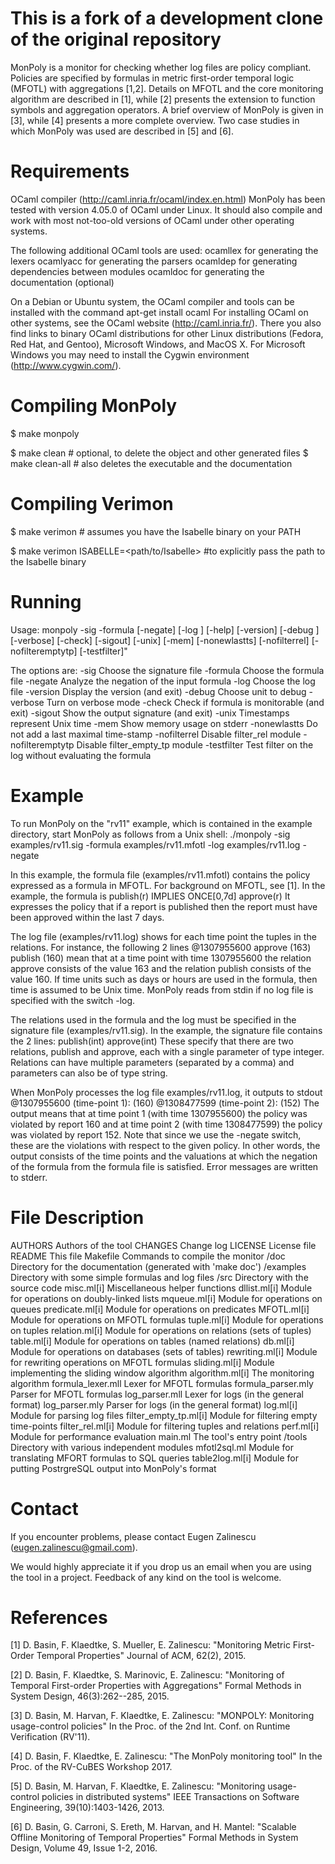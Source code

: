 # This is a fork of a development clone of the original repository

MonPoly is a monitor for checking whether log files are policy
compliant.  Policies are specified by formulas in metric first-order
temporal logic (MFOTL) with aggregations [1,2].  Details on MFOTL and
the core monitoring algorithm are described in [1], while [2] presents
the extension to function symbols and aggregation operators.  A brief
overview of MonPoly is given in [3], while [4] presents a more
complete overview.  Two case studies in which MonPoly was used are
described in [5] and [6].


Requirements
============

OCaml compiler (http://caml.inria.fr/ocaml/index.en.html)
  MonPoly has been tested with version 4.05.0 of OCaml
  under Linux. It should also compile and work with most not-too-old
  versions of OCaml under other operating systems.

The following additional OCaml tools are used:
  ocamllex  for generating the lexers
  ocamlyacc for generating the parsers
  ocamldep  for generating dependencies between modules
  ocamldoc  for generating the documentation (optional)

On a Debian or Ubuntu system, the OCaml compiler and tools can be
installed with the command
  apt-get install ocaml
For installing OCaml on other systems, see the OCaml website
(http://caml.inria.fr/).  There you also find links to binary OCaml
distributions for other Linux distributions (Fedora, Red Hat, and
Gentoo), Microsoft Windows, and MacOS X.  For Microsoft Windows you
may need to install the Cygwin environment (http://www.cygwin.com/).


Compiling MonPoly
=================

$ make monpoly

$ make clean      # optional, to delete the object and other generated files
$ make clean-all  # also deletes the executable and the documentation


Compiling Verimon
=================

$ make verimon   # assumes you have the Isabelle binary on your PATH

$ make verimon ISABELLE=<path/to/Isabelle>  #to explicitly pass the path to the Isabelle binary

Running
=======

Usage:
monpoly -sig <file> -formula <file> [-negate] [-log <file>]
        [-help] [-version] [-debug <unit>] [-verbose]
        [-check] [-sigout] [-unix] [-mem] [-nonewlastts]
        [-nofilterrel] [-nofilteremptytp] [-testfilter]"

The options are:
    -sig              Choose the signature file
    -formula          Choose the formula file
    -negate           Analyze the negation of the input formula
    -log              Choose the log file
    -version          Display the version (and exit)
    -debug            Choose unit to debug
    -verbose          Turn on verbose mode
    -check            Check if formula is monitorable (and exit)
    -sigout           Show the output signature (and exit)
    -unix             Timestamps represent Unix time
    -mem              Show memory usage on stderr
    -nonewlastts      Do not add a last maximal time-stamp
    -nofilterrel      Disable filter_rel module
    -nofilteremptytp  Disable filter_empty_tp module
    -testfilter       Test filter on the log without evaluating the formula



Example
=======

To run MonPoly on the "rv11" example, which is contained in the
example directory, start MonPoly as follows from a Unix shell:
  ./monpoly -sig examples/rv11.sig -formula examples/rv11.mfotl -log examples/rv11.log -negate

In this example, the formula file (examples/rv11.mfotl) contains the
policy expressed as a formula in MFOTL.  For background on MFOTL, see
[1].  In the example, the formula is
  publish(r) IMPLIES ONCE[0,7d] approve(r)
It expresses the policy that if a report is published then the report
must have been approved within the last 7 days.

The log file (examples/rv11.log) shows for each time point the tuples
in the relations.  For instance, the following 2 lines
  @1307955600 approve (163)
              publish (160)
mean that at a time point with time 1307955600 the relation approve
consists of the value 163 and the relation publish consists of the
value 160.  If time units such as days or hours are used in the
formula, then time is assumed to be Unix time.  MonPoly reads from
stdin if no log file is specified with the switch -log.

The relations used in the formula and the log must be specified in the
signature file (examples/rv11.sig).  In the example, the signature file
contains the 2 lines:
   publish(int)
   approve(int)
These specify that there are two relations, publish and approve, each
with a single parameter of type integer.  Relations can have multiple
parameters (separated by a comma) and parameters can also be of type
string.

When MonPoly processes the log file examples/rv11.log, it outputs to
stdout
   @1307955600 (time-point 1): (160)
   @1308477599 (time-point 2): (152)
The output means that at time point 1 (with time 1307955600) the
policy was violated by report 160 and at time point 2 (with time
1308477599) the policy was violated by report 152.  Note that since we
use the -negate switch, these are the violations with respect to the
given policy.  In other words, the output consists of the time points
and the valuations at which the negation of the formula from the
formula file is satisfied.  Error messages are written to stderr.


File Description
================

AUTHORS                 Authors of the tool
CHANGES                 Change log
LICENSE                 License file
README                  This file
Makefile                Commands to compile the monitor
/doc                    Directory for the documentation (generated with 'make doc')
/examples               Directory with some simple formulas and log files
/src                    Directory with the source code
  misc.ml[i]            Miscellaneous helper functions
  dllist.ml[i]          Module for operations on doubly-linked lists
  mqueue.ml[i]          Module for operations on queues
  predicate.ml[i]       Module for operations on predicates
  MFOTL.ml[i]           Module for operations on MFOTL formulas
  tuple.ml[i]           Module for operations on tuples
  relation.ml[i]        Module for operations on relations (sets of tuples)
  table.ml[i]           Module for operations on tables (named relations)
  db.ml[i]              Module for operations on databases (sets of tables)
  rewriting.ml[i]       Module for rewriting operations on MFOTL formulas
  sliding.ml[i]         Module implementing the sliding window algorithm
  algorithm.ml[i]       The monitoring algorithm
  formula_lexer.mll     Lexer for MFOTL formulas
  formula_parser.mly    Parser for MFOTL formulas
  log_parser.mll        Lexer for logs (in the general format)
  log_parser.mly        Parser for logs (in the general format)
  log.ml[i]             Module for parsing log files
  filter_empty_tp.ml[i] Module for filtering empty time-points
  filter_rel.ml[i]      Module for filtering tuples and relations
  perf.ml[i]            Module for performance evaluation
  main.ml               The tool's entry point
/tools                  Directory with various independent modules
  mfotl2sql.ml          Module for translating MFORT formulas to SQL queries
  table2log.ml[i]       Module for putting PostrgreSQL output into MonPoly's format

Contact
=======

If you encounter problems, please contact Eugen Zalinescu
(eugen.zalinescu@gmail.com).

We would highly appreciate it if you drop us an email when you are using
the tool in a project.  Feedback of any kind on the tool is welcome.


References
==========

[1] D. Basin, F. Klaedtke, S. Mueller, E. Zalinescu:
    "Monitoring Metric First-Order Temporal Properties"
    Journal of ACM, 62(2), 2015.

[2] D. Basin, F. Klaedtke, S. Marinovic, E. Zalinescu:
    "Monitoring of Temporal First-order Properties with Aggregations"
    Formal Methods in System Design, 46(3):262--285, 2015.

[3] D. Basin, M. Harvan, F. Klaedtke, E. Zalinescu:
    "MONPOLY: Monitoring usage-control policies"
    In the Proc. of the 2nd Int. Conf. on Runtime Verification (RV'11).

[4] D. Basin, F. Klaedtke, E. Zalinescu:
    "The MonPoly monitoring tool"
    In the Proc. of the RV-CuBES Workshop 2017.

[5] D. Basin, M. Harvan, F. Klaedtke, E. Zalinescu:
    "Monitoring usage-control policies in distributed systems"
    IEEE Transactions on Software Engineering, 39(10):1403-1426, 2013.

[6] D. Basin, G. Carroni, S. Ereth, M. Harvan, and H. Mantel:
    "Scalable Offline Monitoring of Temporal Properties"
    Formal Methods in System Design, Volume 49, Issue 1-2, 2016. 
